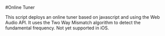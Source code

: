#Online Tuner

This script deploys an online tuner based on javascript and using the Web Audio API. It uses the Two Way Mismatch algorithm to detect the fundamental frequency. Not yet supported in iOS.
